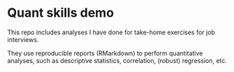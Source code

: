 # Quant skills demo

This repo includes analyses I have done for take-home exercises for job interviews. 

They use reproducible reports (RMarkdown) to perform quantitative analyses, such as descriptive statistics, correlation, (robust) regression, etc.
